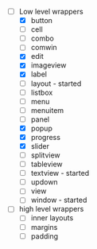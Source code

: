
 - [ ] Low level wrappers
    - [x] button
    - [ ] cell
    - [ ] combo
    - [ ] comwin
    - [x] edit
    - [x] imageview
    - [x] label
    - [ ] layout - started
    - [ ] listbox
    - [ ] menu
    - [ ] menuitem
    - [ ] panel
    - [x] popup
    - [x] progress
    - [x] slider
    - [ ] splitview
    - [ ] tableview
    - [ ] textview - started
    - [ ] updown
    - [ ] view
    - [ ] window - started
 - [ ] high level wrappers
    - [ ] inner layouts
    - [ ] margins
    - [ ] padding